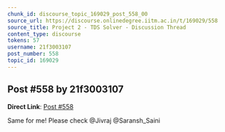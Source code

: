 ```yaml
---
chunk_id: discourse_topic_169029_post_558_00
source_url: https://discourse.onlinedegree.iitm.ac.in/t/169029/558
source_title: Project 2 - TDS Solver - Discussion Thread
content_type: discourse
tokens: 57
username: 21f3003107
post_number: 558
topic_id: 169029
---
```


## Post #558 by 21f3003107

**Direct Link**: [Post #558](https://discourse.onlinedegree.iitm.ac.in/t/169029/558)

Same for me! Please check @Jivraj @Saransh_Saini
